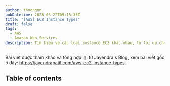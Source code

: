 ```yaml
---
author: thuongnn
pubDatetime: 2023-03-22T09:15:33Z
title: "[AWS] EC2 Instance Types"
draft: false
tags:
  - AWS
  - Amazon Web Services
description: Tìm hiểu về các loại instance EC2 khác nhau, từ tối ưu cho tính toán đến lưu trữ, và cách chọn loại instance phù hợp
---
```

Bài viết được tham khảo và tổng hợp lại từ Jayendra's Blog, xem bài viết gốc ở đây: https://jayendrapatil.com/aws-ec2-instance-types. 

## Table of contents
